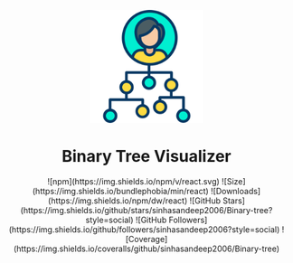 <p align="center">
  <img src="images/treebg3.png" alt="Logo" width="200"/>
</p>

<h1 align="center">Binary Tree Visualizer</h1>

<p align="center">
![npm](https://img.shields.io/npm/v/react.svg)
![Size](https://img.shields.io/bundlephobia/min/react)
![Downloads](https://img.shields.io/npm/dw/react)
![GitHub Stars](https://img.shields.io/github/stars/sinhasandeep2006/Binary-tree?style=social)
![GitHub Followers](https://img.shields.io/github/followers/sinhasandeep2006?style=social)
![Coverage](https://img.shields.io/coveralls/github/sinhasandeep2006/Binary-tree)

</p>
